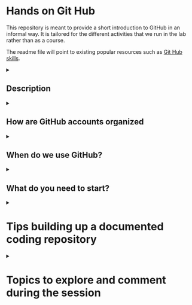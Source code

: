 # Hands on Git Hub

This repository is meant to provide a short introduction to GitHub in an informal way. It is tailored for the different activities that we run in the lab rather than as a course. 

The readme file will point to existing popular resources such as [Git Hub skills](https://github.com/skills).

<details id=2>
<summary><h2>Description</h2></summary>

(Extracted from [Simplilearn platform](https://www.simplilearn.com/tutorials/git-tutorial))

![What is Git](https://github.com/esgomezm/hands_on_github/raw/main/images/whats_git.png)
![What is GitHub](https://github.com/esgomezm/hands_on_github/raw/main/images/whats_github.png)
   
</details>

<details id=2.1>
<summary><h2>How are GitHub accounts organized</h2></summary>

  - **Personal GitHub account**: is unique and the owner of the account is the only one who can manage it. A personal account can have both private and public repositories. In the free version, each personal account can have a personal webpage built on top of GitHub pages. 

  - **GitHub organizations**: Shared accounts where the lab (Henriques' lab) and open-source projects (BioImage.IO, Fiji, ImageJ2) can collaborate across many projects at once, with sophisticated security and administrative features. Teams usually work within organisations as it serves as a container for shared work and gives the work a unique name and brand.

Usually an organisation looks like this:
![GitHub Organisation](https://github.com/esgomezm/hands_on_github/raw/main/images/henriques_lab_organisation.png)

We can always see in the user's profile if they are part of any public organization:
![GitHub user with organisations](https://github.com/esgomezm/hands_on_github/raw/main/images/curtis_profile.png)
</details>

<details id=3>
<summary><h2>When do we use GitHub?</h2></summary>

### Examples of GitHub usage in the lab or in science:
- Collaborative or individual software projects (NanoJ, ZeroCostDL4Mic, BioImage Model Zoo, deepImageJ...)
- Methods (scripts for data analysis, pipelines, software components of a book chapter)
- Webpages
- Paper writting (*e.g.*, connect with Overleaf)
- Course materials
- Slides if they are programmable (ImJoy slides)

### GitHub is NOT 
- A data storage
</details>



<details id=4>
<summary><h2>What do you need to start?</h2></summary>

 - **Create a GitHub (https://github.com/) account**. The email can be changed in the future. It might be interesting to sign up as a member from an academical institution.
 - **Install Git locally**. Follow the guidelines [here](https://github.com/git-guides/install-git).

</details>

<details id=5>
<summary><h1>Tips building up a documented coding repository</h1></summary>

- Name: avoid using underscores (`_`) in the name. Changing the name of a repository in the future is not recommendable as all the links depend on this naming so take some time to think about it.
- Public/Private: this is personal and depends on each project. Any of the choices are reversible.
- README.md: It is the first thing that anyone will see when entering in your repo. It can be the main entry to the documentation of your code or the source to link other resources (webpages, wiki). It is a good place to link the code with any existing reference and to indicate how to cite the work.
- .gitignore: it tells git which files or folders should not be tracked.
- License: If you are developing some code that is expected to be public in the future, you shoudl always care about its license. GitHub has already the templates for many different licenses. The most common ones for open source are MIT, BSL3-Clause, BSL2-Clause, but the are plenty of them.


![GitHub user with organisations](https://github.com/esgomezm/hands_on_github/raw/main/images/create_repo.png)

</details>

<details id=x>
<summary><h1>Topics to explore and comment during the session</h1></summary>

- Issue tagging and assignments
- Workflows and continuous integration
- Organisation projects 
</details>
